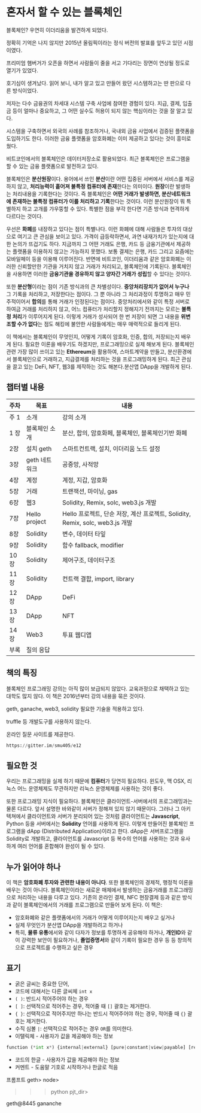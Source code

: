 ﻿# 혼자서 할 수 있는 블록체인

블록체인? 우연히 이더리움을 발견하게 되었다.

정확히 기억은 나지 않지만 2015년 올림픽이라는 정식 버전의 발표를 앞두고 있던 시점이였다.

프리미엄 햄버거가 오픈을 하면서 사람들이 줄을 서고 기다리는 장면이 연상될 정도로 열기가 있었다.

호기심이 생겨났다. 읽어 보니, 내가 알고 있고 만들어 왔던 시스템하고는 딴 판으로 다른 방식이었다.

저자는 다수 금융권의 차세대 시스템 구축 사업에 참여한 경험이 있다. 지급, 결제, 입출금 등이 얼마나 중요하고, 그 어떤 실수도 허용이 되지 않는 핵심이라는 것을 잘 알고 있다.

시스템을 구축하면서 외국의 사례를 참조하거나, 국내외 금융 사업에서 검증된 플랫폼을 도입하기도 한다. 이러한 금융 플랫폼을 암호화폐는 이미 제공하고 있다는 것이 흥미로웠다.

비트코인에서의 블록체인은 데이터저장소로 활용되었다. 최근 블록체인은 프로그램을 할 수 있는 금융 플랫폼으로 발전하고 있다.

블록체인은 **분산원장**이다. 용어에서 쓰인 **분산**이란 어떤 집중된 서버에서 서비스를 제공하지 않고, **처리능력이 흩어져 불특정 컴퓨터에 존재**한다는 의미이다. **원장**이란 발생하는 처리내용을 기록한다는 것이다. 즉 블록체인은 **어떤 거래가 발생하면, 분산네트워크에 존재하는 불특정 컴퓨터가 이를 처리하고 기록**한다는 것이다. 이런 분산원장이 뭐 특별하지 하고 고개를 갸우뚱할 수 있다. 특별한 점을 부각 한다면 기존 방식과 현격하게 다르다는 것이다.

우선은 **화폐**를 내장하고 있다는 점이 특별나다. 이런 화폐에 대해 사람들은 투자의 대상으로 여기고 큰 관심을 보이고 있다. 가격이 급등락하면서, 과연 내재가치가 있는지에 대한 논의가 뜨겁기도 하다. 지금까지 그 어떤 거래도 은행, 카드 등 금융기관에서 제공하는 플랫폼을 이용하지 않고는 가능하지 못했다. 보통 결제는 은행, 카드 그리고 요즘에는 모바일페이 등을 이용해 이루어진다. 반면에 비트코인, 이더리움과 같은 암호화폐는 이러한 신뢰할만한 기관을 거치지 않고 거래가 처리되고, 블록체인에 기록된다. 블록체인을 사용하면 이러한 **금융기관을 경유하지 않고 양자간 거래가 성립**할 수 있다는 것이다. 

또한 **분산형**이라는 점이 기존 방식과의 큰 차별성이다. **중앙처리장치가 없어서 누구나** 그 기록을 처리하고, 저장한다는 점이다. 그 뿐 아니라 그 처리과정이 투명하고 매우 민주적이어서 **합의**를 통해 거래가 인정된다는 점이다. 중앙처리에서와 같이 특정 서버로 하여금 거래를 처리하지 않고, 어느 컴퓨터가 처리할지 정해지기 전까지는 모르는 **불특정 처리**가 이루어지게 된다. 이렇게 거래가 성사되어 한 번 저장이 되면 그 내용을 **위변조할 수가 없다**는 점도 해킹에 불안한 사람들에게는 매우 매력적으로 들리게 된다.

이 책에서는 블록체인이 무엇인지, 어떻게 기록이 암호화, 인증, 합의, 저장되는지 배우게 된다. 필요한 이론을 배우기도 하겠지만, 프로그래밍으로 실제 해보게 된다. 블록체인 관련 가장 많이 쓰이고 있는 **Ethereum**을 활용하여, 스마트계약을 만들고,  분산환경에서 블록체인으로 거래하고, 지급결제를 처리하는 것을 프로그래밍하게 된다. 최근 관심을 끌고 있는 DeFi, NFT, 웹3를 제작하는 것도 해본다.분산앱 DApp을 개발하게 된다.

## 챕터별 내용

주차 | 목표 | 내용
-----|-----|-----
주 1 | 소개 | 강의 소개
1 장 | 블록체인 소개 | 분산, 합의, 암호화페, 블록체인, 블록체인기반 화폐
2장 | 설치 geth | 스마트컨트랙, 설치, 이더리움 노드 설정
3장 | geth 네트워크 | 공중망, 사적망
4장 | 계정 | 계정, 지갑, 암호화
5장 | 거래  |  트랜잭션, 마이닝, gas
6장 | 웹3 | Solidity, Remix, solc, web3.js 개발
7장 | Hello project | Hello 프로젝트, 단순 저장, 계산 프로젝트, Solidity, Remix, solc, web3.js 개발
8장 | Solidity | 변수, 데이터 타잎
9장 | Solidity | 함수 fallback, modifier
10장 | Solidity | 제어구조, 데이터구조
11장 | Solidity | 컨트랙 결합, import, library
12장 | DApp | DeFi
13장 | DApp | NFT
14장 | Web3 | 투표 웹디앱
부록 | 질의 응답


## 책의 특징

블록체인 프로그래밍 강의는 아직 많이 보급되지 않았다. 교육과정으로 채택하고 있는 대학도 많지 않다. 이 책은 2016년부터 강의 내용을 묶은 것이다.

geth, ganache, web3, solidity 필요한 기술을 적용하고 있다.

truffle 등 개발도구를 사용하지 않는다.

온라인 질문 사이트를 제공한다.

```python
https://gitter.im/smu405/e12
```

## 필요한 것

우리는 프로그래밍을 실제 하기 때문에 **컴퓨터**가 당연히 필요하다. 윈도우, 맥 OSX, 리눅스 어느 운영체제도 무관하지만 리눅스 운영체제를 사용하는 것이 좋다.

또한 프로그래밍 지식이 필요하다. 블록체인은 클라이언트-서버에서의 프로그래밍과는 물론 다르다. 앞서 설명한 바와같이 서버가 정해져 있지 않기 때문이다. 그러나 그 아키텍쳐에서 클라이언트와 서버가 분리되어 있는 것처럼 클라이언트는 **Javascript**, Python 등을 서버에서는 **Solidity** 언어를 사용하게 된다. 이렇게 만들어진 블록체인 프로그램을 dApp (Distributed Application)이라고 한다. dApp은 서버프로그램을 Solidity로 개발하고, 클라이언트를 Javascript 등 복수의 언어를 사용하는 것과 유사하게 여러 언어를 혼합해야 완성이 될 수 있다.

## 누가 읽어야 하나

이 책은 **암호화폐 투자와 관련한 내용이 아니다**. 또한 블록체인의 경제적, 행정적 이론을 배우는 것이 아니다. 블록체인이라는 새로운 매체에서 발생하는 금융거래를 프로그래밍으로 처리하는 내용을 다루고 있다. 기존의 온라인 결제, NFC 현장결제 등과 같은 방식과 같이 블록체인에서의 거래를 프로그램으로 만들어 보게 된다.
이 책은:
- 암호화폐와 같은 플랫폼에서의 거래가 어떻게 이루어지는지 배우고 싶거나
- 실제 무엇인가 분산앱 DApp을 개발하려고 하거나
- 특히, **물류 유통**에서와 같이 다자가 정보를 투명하게 공유해야 하거나, **개인ID**와 같이 강력한 보안이 필요하거나, **졸업증명서**와 같이 기록이 필요한 경우 등 등 창의적으로 프로젝트를 수행하고 싶은 경우

## 표기

* 굵은 글씨는 중요한 단어, 
* 코드에 대해서는 다른 글씨체 ```int x```
* ```( )```: 반드시 적어주어야 하는 경우
* ```[ ]```: 선택적으로 적어주는 경우, 적어줄 때 ```[]``` 괄호는 제거한다.
* ```{ }```:  선택적으로 적어주지만 하나는 반드시 적어주어야 하는 경우, 적어줄 때 ```{}``` 괄호는 제거한다.
* 수직 심볼 ```|```: 선택적으로 적어주는 경우 ```OR```를 의미한다. 
* 이탤릭체 - 사용자가 값을 제공해야 하는 정보
```python
function (*int x*) {internal|external} [pure|constant|view|payable] [returns (return types)] varName;
```
* 코드의 한글 - 사용자가 값을 제공해야 하는 정보
* 커멘트 - 도움말 기호로 시작하거나 한글로 적음


프롬프트
geth>
node>
>>> python
pjt_dir>

geth@8445
gananche
